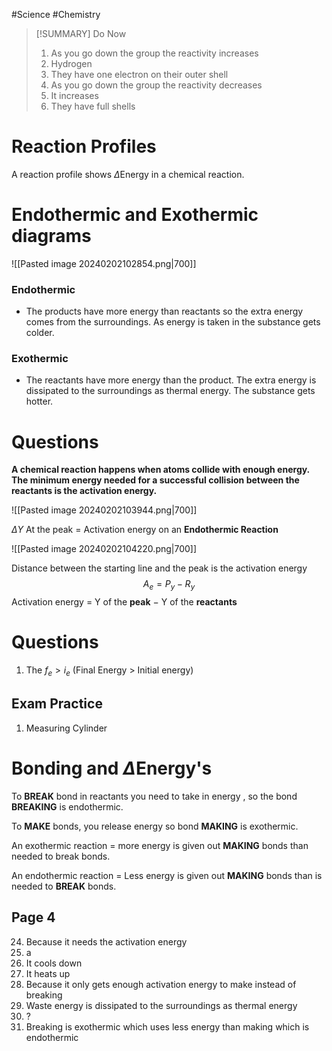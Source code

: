 #Science #Chemistry 

>[!SUMMARY] Do Now
>1) As you go down the group the reactivity increases
>2) Hydrogen
>3) They have one electron on their outer shell
>4) As you go down the group the reactivity decreases
>5) It increases 
>6) They have full shells

# Reaction Profiles

A reaction profile shows $\Delta$Energy in a chemical reaction.
# **Endothermic and Exothermic diagrams**
![[Pasted image 20240202102854.png|700]]
### Endothermic
- The products have more energy than reactants so the extra energy comes from the surroundings. As energy is taken in the substance gets colder.

### Exothermic
- The reactants have more energy than the product. The extra energy is dissipated to the surroundings as thermal energy. The substance gets hotter.

# Questions

**A chemical reaction happens when atoms collide with enough energy. The minimum energy needed for a successful collision between the reactants is the activation energy.**

![[Pasted image 20240202103944.png|700]]

$\Delta Y$ At the peak $=$ Activation energy on an **Endothermic Reaction**

![[Pasted image 20240202104220.png|700]]

Distance between the starting line and the peak is the activation energy
$$A_e = P_y - R_y$$
Activation energy $=$ Y of the **peak** $-$ Y of the **reactants** 

# Questions

1) The $f_e > i_e$ (Final Energy $>$ Initial energy)

## Exam Practice

1) Measuring Cylinder

# Bonding and $\Delta$Energy's

To **BREAK** bond in reactants you need to take in energy , so the bond **BREAKING** is endothermic.

To **MAKE** bonds, you release energy so bond **MAKING** is exothermic.

An exothermic reaction = more energy is given out **MAKING** bonds than needed to break bonds.

An endothermic reaction $=$ Less energy is given out **MAKING** bonds than is needed to **BREAK** bonds.

## Page 4

24) Because it needs the activation energy
25) a
26) It cools down
27) It heats up 
28) Because it only gets enough activation energy to make instead of breaking
29) Waste energy is dissipated to the surroundings as thermal energy
30) $?$
31) Breaking is exothermic which uses less energy than making which is endothermic

